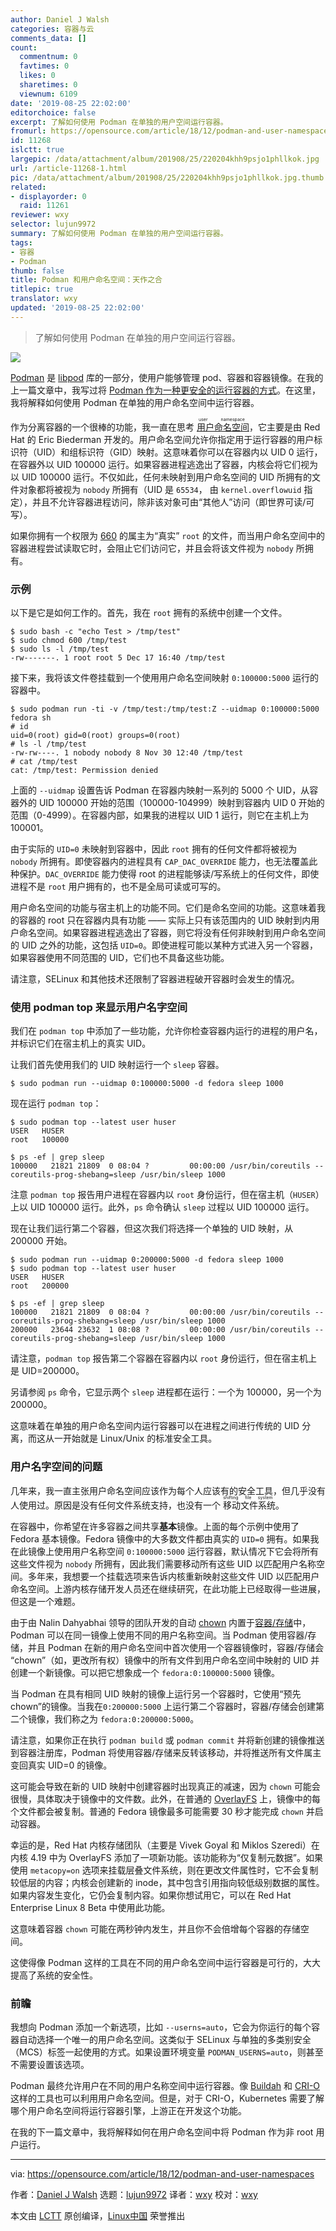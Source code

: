 ```yaml
---
author: Daniel J Walsh
categories: 容器与云
comments_data: []
count:
  commentnum: 0
  favtimes: 0
  likes: 0
  sharetimes: 0
  viewnum: 6109
date: '2019-08-25 22:02:00'
editorchoice: false
excerpt: 了解如何使用 Podman 在单独的用户空间运行容器。
fromurl: https://opensource.com/article/18/12/podman-and-user-namespaces
id: 11268
islctt: true
largepic: /data/attachment/album/201908/25/220204khh9psjo1phllkok.jpg
url: /article-11268-1.html
pic: /data/attachment/album/201908/25/220204khh9psjo1phllkok.jpg.thumb.jpg
related:
- displayorder: 0
  raid: 11261
reviewer: wxy
selector: lujun9972
summary: 了解如何使用 Podman 在单独的用户空间运行容器。
tags:
- 容器
- Podman
thumb: false
title: Podman 和用户命名空间：天作之合
titlepic: true
translator: wxy
updated: '2019-08-25 22:02:00'
---
```



> 
> 了解如何使用 Podman 在单独的用户空间运行容器。
> 
> 
> 


![](/data/attachment/album/201908/25/220204khh9psjo1phllkok.jpg)


[Podman](https://podman.io/) 是 [libpod](https://github.com/containers/libpod) 库的一部分，使用户能够管理 pod、容器和容器镜像。在我的上一篇文章中，我写过将 [Podman 作为一种更安全的运行容器的方式](/article-11261-1.html)。在这里，我将解释如何使用 Podman 在单独的用户命名空间中运行容器。


作为分离容器的一个很棒的功能，我一直在思考<ruby> <a href="http://man7.org/linux/man-pages/man7/user_namespaces.7.html">  用户命名空间 </a> <rt>  user namespace </rt></ruby>，它主要是由 Red Hat 的 Eric Biederman 开发的。用户命名空间允许你指定用于运行容器的用户标识符（UID）和组标识符（GID）映射。这意味着你可以在容器内以 UID 0 运行，在容器外以 UID 100000 运行。如果容器进程逃逸出了容器，内核会将它们视为以 UID 100000 运行。不仅如此，任何未映射到用户命名空间的 UID 所拥有的文件对象都将被视为 `nobody` 所拥有（UID 是 `65534`， 由 `kernel.overflowuid` 指定），并且不允许容器进程访问，除非该对象可由“其他人”访问（即世界可读/可写）。


如果你拥有一个权限为 [660](https://chmodcommand.com/chmod-660/) 的属主为“真实” `root` 的文件，而当用户命名空间中的容器进程尝试读取它时，会阻止它们访问它，并且会将该文件视为 `nobody` 所拥有。


### 示例


以下是它是如何工作的。首先，我在 `root` 拥有的系统中创建一个文件。



```
$ sudo bash -c "echo Test > /tmp/test"
$ sudo chmod 600 /tmp/test
$ sudo ls -l /tmp/test
-rw-------. 1 root root 5 Dec 17 16:40 /tmp/test
```

接下来，我将该文件卷挂载到一个使用用户命名空间映射 `0:100000:5000` 运行的容器中。



```
$ sudo podman run -ti -v /tmp/test:/tmp/test:Z --uidmap 0:100000:5000 fedora sh
# id
uid=0(root) gid=0(root) groups=0(root)
# ls -l /tmp/test
-rw-rw----. 1 nobody nobody 8 Nov 30 12:40 /tmp/test
# cat /tmp/test
cat: /tmp/test: Permission denied
```

上面的 `--uidmap` 设置告诉 Podman 在容器内映射一系列的 5000 个 UID，从容器外的 UID 100000 开始的范围（100000-104999）映射到容器内 UID 0 开始的范围（0-4999）。在容器内部，如果我的进程以 UID 1 运行，则它在主机上为 100001。


由于实际的 `UID=0` 未映射到容器中，因此 `root` 拥有的任何文件都将被视为 `nobody` 所拥有。即使容器内的进程具有 `CAP_DAC_OVERRIDE` 能力，也无法覆盖此种保护。`DAC_OVERRIDE` 能力使得 root 的进程能够读/写系统上的任何文件，即使进程不是 `root` 用户拥有的，也不是全局可读或可写的。


用户命名空间的功能与宿主机上的功能不同。它们是命名空间的功能。这意味着我的容器的 root 只在容器内具有功能 —— 实际上只有该范围内的 UID 映射到内用户命名空间。如果容器进程逃逸出了容器，则它将没有任何非映射到用户命名空间的 UID 之外的功能，这包括 `UID=0`。即使进程可能以某种方式进入另一个容器，如果容器使用不同范围的 UID，它们也不具备这些功能。


请注意，SELinux 和其他技术还限制了容器进程破开容器时会发生的情况。


### 使用 podman top 来显示用户名字空间


我们在 `podman top` 中添加了一些功能，允许你检查容器内运行的进程的用户名，并标识它们在宿主机上的真实 UID。


让我们首先使用我们的 UID 映射运行一个 `sleep` 容器。



```
$ sudo podman run --uidmap 0:100000:5000 -d fedora sleep 1000
```

现在运行 `podman top`：



```
$ sudo podman top --latest user huser
USER   HUSER
root   100000

$ ps -ef | grep sleep
100000   21821 21809  0 08:04 ?         00:00:00 /usr/bin/coreutils --coreutils-prog-shebang=sleep /usr/bin/sleep 1000
```

注意 `podman top` 报告用户进程在容器内以 `root` 身份运行，但在宿主机（`HUSER`）上以 UID 100000 运行。此外，`ps` 命令确认 `sleep` 过程以 UID 100000 运行。


现在让我们运行第二个容器，但这次我们将选择一个单独的 UID 映射，从 200000 开始。



```
$ sudo podman run --uidmap 0:200000:5000 -d fedora sleep 1000
$ sudo podman top --latest user huser
USER   HUSER
root   200000

$ ps -ef | grep sleep
100000   21821 21809  0 08:04 ?         00:00:00 /usr/bin/coreutils --coreutils-prog-shebang=sleep /usr/bin/sleep 1000
200000   23644 23632  1 08:08 ?         00:00:00 /usr/bin/coreutils --coreutils-prog-shebang=sleep /usr/bin/sleep 1000
```

请注意，`podman top` 报告第二个容器在容器内以 `root` 身份运行，但在宿主机上是 UID=200000。


另请参阅 `ps` 命令，它显示两个 `sleep` 进程都在运行：一个为 100000，另一个为 200000。


这意味着在单独的用户命名空间内运行容器可以在进程之间进行传统的 UID 分离，而这从一开始就是 Linux/Unix 的标准安全工具。


### 用户名字空间的问题


几年来，我一直主张用户命名空间应该作为每个人应该有的安全工具，但几乎没有人使用过。原因是没有任何文件系统支持，也没有一个<ruby> 移动文件系统 <rt>  shifting file system </rt></ruby>。


在容器中，你希望在许多容器之间共享**基本**镜像。上面的每个示例中使用了 Fedora 基本镜像。Fedora 镜像中的大多数文件都由真实的 `UID=0` 拥有。如果我在此镜像上使用用户名称空间 `0:100000:5000` 运行容器，默认情况下它会将所有这些文件视为 `nobody` 所拥有，因此我们需要移动所有这些 UID 以匹配用户名称空间。多年来，我想要一个挂载选项来告诉内核重新映射这些文件 UID 以匹配用户命名空间。上游内核存储开发人员还在继续研究，在此功能上已经取得一些进展，但这是一个难题。


由于由 Nalin Dahyabhai 领导的团队开发的自动 [chown](https://en.wikipedia.org/wiki/Chown) 内置于[容器/存储](https://github.com/containers/storage)中，Podman 可以在同一镜像上使用不同的用户名称空间。当 Podman 使用容器/存储，并且 Podman 在新的用户命名空间中首次使用一个容器镜像时，容器/存储会 “chown”（如，更改所有权）镜像中的所有文件到用户命名空间中映射的 UID 并创建一个新镜像。可以把它想象成一个 `fedora:0:100000:5000` 镜像。


当 Podman 在具有相同 UID 映射的镜像上运行另一个容器时，它使用“预先 chown”的镜像。当我在`0:200000:5000` 上运行第二个容器时，容器/存储会创建第二个镜像，我们称之为 `fedora:0:200000:5000`。


请注意，如果你正在执行 `podman build` 或 `podman commit` 并将新创建的镜像推送到容器注册库，Podman 将使用容器/存储来反转该移动，并将推送所有文件属主变回真实 UID=0 的镜像。


这可能会导致在新的 UID 映射中创建容器时出现真正的减速，因为 `chown` 可能会很慢，具体取决于镜像中的文件数。此外，在普通的 [OverlayFS](https://en.wikipedia.org/wiki/OverlayFS) 上，镜像中的每个文件都会被复制。普通的 Fedora 镜像最多可能需要 30 秒才能完成 `chown` 并启动容器。


幸运的是，Red Hat 内核存储团队（主要是 Vivek Goyal 和 Miklos Szeredi）在内核 4.19 中为 OverlayFS 添加了一项新功能。该功能称为“仅复制元数据”。如果使用 `metacopy=on` 选项来挂载层叠文件系统，则在更改文件属性时，它不会复制较低层的内容；内核会创建新的 inode，其中包含引用指向较低级别数据的属性。如果内容发生变化，它仍会复制内容。如果你想试用它，可以在 Red Hat Enterprise Linux 8 Beta 中使用此功能。


这意味着容器 `chown` 可能在两秒钟内发生，并且你不会倍增每个容器的存储空间。


这使得像 Podman 这样的工具在不同的用户命名空间中运行容器是可行的，大大提高了系统的安全性。


### 前瞻


我想向 Podman 添加一个新选项，比如 `--userns=auto`，它会为你运行的每个容器自动选择一个唯一的用户命名空间。这类似于 SELinux 与单独的多类别安全（MCS）标签一起使用的方式。如果设置环境变量 `PODMAN_USERNS=auto`，则甚至不需要设置该选项。


Podman 最终允许用户在不同的用户名称空间中运行容器。像 [Buildah](https://buildah.io/) 和 [CRI-O](http://cri-o.io/) 这样的工具也可以利用用户命名空间。但是，对于 CRI-O，Kubernetes 需要了解哪个用户命名空间将运行容器引擎，上游正在开发这个功能。


在我的下一篇文章中，我将解释如何在用户命名空间中将 Podman 作为非 root 用户运行。




---


via: <https://opensource.com/article/18/12/podman-and-user-namespaces>


作者：[Daniel J Walsh](https://opensource.com/users/rhatdan) 选题：[lujun9972](https://github.com/lujun9972) 译者：[wxy](https://github.com/wxy) 校对：[wxy](https://github.com/wxy)


本文由 [LCTT](https://github.com/LCTT/TranslateProject) 原创编译，[Linux中国](https://linux.cn/) 荣誉推出